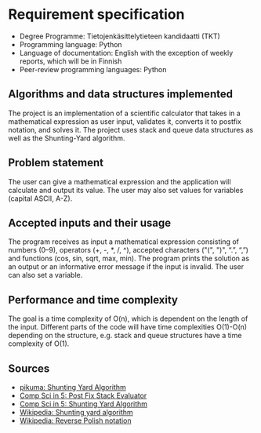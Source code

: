 # Requirement specification

- Degree Programme: Tietojenkäsittelytieteen kandidaatti (TKT)
- Programming language: Python
- Language of documentation: English with the exception of weekly reports, which will be in Finnish
- Peer-review programming languages: Python


## Algorithms and data structures implemented

The project is an implementation of a scientific calculator that takes in a mathematical expression as user input, validates it, converts it to postfix notation, and solves it. The project uses stack and queue data structures as well as the Shunting-Yard algorithm.


## Problem statement

The user can give a mathematical expression and the application will calculate and output its value. The user may also set values for variables (capital ASCII, A-Z).


## Accepted inputs and their usage

The program receives as input a mathematical expression consisting of numbers (0–9), operators (+, -, *, /, ^), accepted characters ("(", ")", “.”, “,”) and functions (cos, sin, sqrt, max, min). The program prints the solution as an output or an informative error message if the input is invalid. The user can also set a variable. 


## Performance and time complexity

The goal is a time complexity of O(n), which is dependent on the length of the input. Different parts of the code will have time complexities O(1)-O(n) depending on the structure, e.g. stack and queue structures have a time complexity of O(1).


## Sources

- [pikuma: Shunting Yard Algorithm](https://www.youtube.com/watch?v=ceu-7gV1wd0)
- [Comp Sci in 5: Post Fix Stack Evaluator]( https://www.youtube.com/watch?v=bebqXO8H4eA)
- [Comp Sci in 5: Shunting Yard Algorithm](https://www.youtube.com/watch?v=Wz85Hiwi5MY)
- [Wikipedia: Shunting yard algorithm](https://en.wikipedia.org/wiki/Shunting_yard_algorithm)
- [Wikipedia: Reverse Polish notation](https://en.wikipedia.org/wiki/Reverse_Polish_notation)
